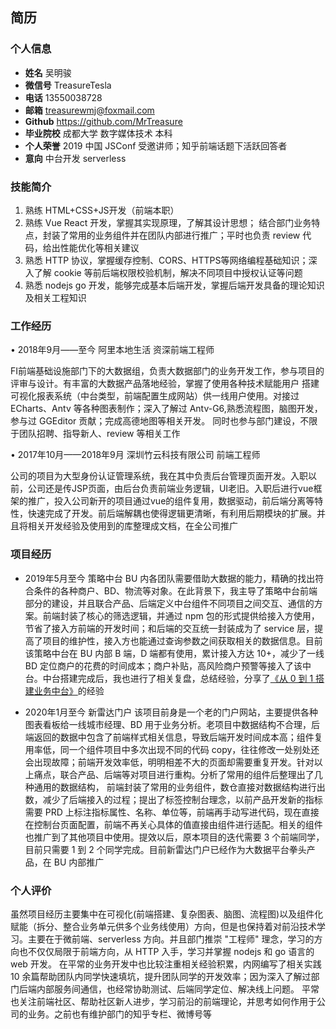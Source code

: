 ## 简历

### 个人信息
* **姓名** 吴明骏
* **微信号** TreasureTesla
* **电话** 13550038728
* **邮箱** treasurewmj@foxmail.com
* **Github** https://github.com/MrTreasure
* **毕业院校** 成都大学 数字媒体技术 本科
* **个人荣誉** 2019 中国 JSConf 受邀讲师；知乎前端话题下活跃回答者
* **意向** 中台开发 serverless


### 技能简介
1. 熟练 HTML+CSS+JS开发（前端本职）
2. 熟练 Vue React 开发，掌握其实现原理，了解其设计思想；
	结合部门业务特点，封装了常用的业务组件并在团队内部进行推广；平时也负责 review 代码，给出性能优化等相关建议
3. 熟悉 HTTP 协议，掌握缓存控制、CORS、HTTPS等网络编程基础知识；深入了解 cookie 等前后端权限校验机制，解决不同项目中授权认证等问题
4. 熟悉 nodejs go 开发，能够完成基本后端开发，掌握后端开发具备的理论知识及相关工程知识

### 工作经历
• 2018年9月——至今                    阿里本地生活                 资深前端工程师

FI前端基础设施部门下的大数据组，负责大数据部门的业务开发工作，参与项目的评审与设计。有丰富的大数据产品落地经验，掌握了使用各种技术赋能用户
搭建可视化报表系统（中台类型，前端配置生成网站）供一线用户使用。对接过 ECharts、Antv 等各种图表制作；深入了解过 Antv-G6,熟悉流程图，脑图开发，参与过 GGEditor 贡献；完成高德地图等相关开发。
同时也参与部门建设，不限于团队招聘、指导新人、review 等相关工作


• 2017年10月——2018年9月                    深圳竹云科技有限公司                 前端工程师

公司的项目为大型身份认证管理系统，我在其中负责后台管理页面开发。入职以前，公司还是传JSP页面，由后台负责前端业务逻辑，UI老旧。入职后进行vue框架的推广，投入公司新开的项目通过vue的组件复用，数据驱动，前后端分离等特性，快速完成了开发。前后端解耦也使得逻辑更清晰，有利用后期模块的扩展。并且将相关开发经验及使用到的库整理成文档，在全公司推广


### 项目经历
* 2019年5月至今										策略中台
	BU 内各团队需要借助大数据的能力，精确的找出符合条件的各种商户、BD、物流等对象。在此背景下，我主导了策略中台前端部分的建设，并且联合产品、后端定义中台组件不同项目之间交互、通信的方案。前端封装了核心的筛选逻辑，并通过 npm 包的形式提供给接入方使用，节省了接入方前端的开发时间；和后端的交互统一封装成为了 service 层，提高了项目的维护性，接入方也能通过查询参数之间获取相关的数据信息。目前该策略中台在 BU 内部 B 端，D 端都有使用，累计接入方达 10+，减少了一线 BD 定位商户的花费的时间成本；商户补贴，高风险商户预警等接入了该中台。中台搭建完成后，我也进行了相关复盘，总结经验，分享了[《从 0 到 1 搭建业务中台》](https://zhuanlan.zhihu.com/p/181641511)的经验

* 2020年1月至今										新雷达门户
	该项目前身是一个老的门户网站，主要提供各种图表看板给一线城市经理、BD 用于业务分析。老项目中数据结构不合理，后端返回的数据中包含了前端样式相关信息，导致后端开发时间成本高；组件复用率低，同一个组件项目中多次出现不同的代码 copy，往往修改一处别处还会出现故障；前端开发效率低，明明相差不大的页面却需要重复开发。针对以上痛点，联合产品、后端等对项目进行重构。分析了常用的组件后整理出了几种通用的数据结构， 前端封装了常用的业务组件，数仓直接对数据结构进行出数，减少了后端接入的过程；提出了标签控制台理念，以前产品开发新的指标需要 PRD 上标注指标属性、名称、单位等，前端再手动写进代码，现在直接在控制台页面配置，前端不再关心具体的值直接由组件进行适配。相关的组件也推广到了其他项目中使用。提效以后，原本项目的迭代需要 3 个前端同学，目前只需要 1 到 2 个同学完成。目前新雷达门户已经作为大数据平台拳头产品，在 BU 内部推广
<!-- • 2018年7月至今 							竹云风险引擎

该项目是整个竹云产品登录环节的监控，我使用Typescript React mobx ECharts开发。将原有的Vue项目的成熟架构经验运用到了React开发中，ts保证了项目的健壮性也使得项目更容易理解以便后来者开发。配合React的HOC特性，封装了大量重复的逻辑提升了开发了效率，主要在于一些后台管理中表格和表单处理。在结合ECharts方面，针对React数据驱动的特点，实现了封装普通ECharts组件能够进行数据驱动，分享了教程[React下ECharts数据驱动的探索](https://zhuanlan.zhihu.com/p/40226494)

该产品主要监控竹云所有产品的登录请求，分析其登录信息比如IP地址、时间、地区等。并将采集到的数据进行大数据整理以及清洗入库，前端负责所有数据的展示以及后台服务、虚拟机信息的监控。通过折线图、饼图、柱状图、热力图等多种图表在前端进行展示。并且能够在前端定制查询条件，针对性的查询相关数据

• 2018年3月——6月              互联网用户管理系统

该项目是对企业的互联网用户进行统一的管理，权限授取。根据业务的需求，
二次开发及重写了树型组件、穿梭框组件、表格组件，参考elementUI的设计方式，结合我司后台供的数据结构，针对性的编写了符合要求的组件
该项目对用户数据的修改管理也较为复杂，因此在前端的表单编辑有着较为严格的限制。项目中用了动态表单的生成（根据后台的数据要求，生成表单数据，使用了适配器转换数据结构），并涉及到了动态的表单校验与提交

• 2017年12月——2018年5月            安全通讯录

	1. 参与项目需求设计，协商讨论restful风格接口在该项目的实现
	2. 设计并开发项目中的可复用组件，如名片和多个弹窗组件
该项目是企业级的通讯录展示系统，涉及到的痛点有用户数据庞大，用户可访问的权限限制，用信息的动态渲染
针对以上特点，在进行前端页面设计时，充分考虑了数据节流以及懒加载，避免不必要的DOM渲染通过axios的拦截器等多种手段统一拦截判断用户有无可访问的权限避免不必要的网络请求；

• 2017年10月——2018年 2月         Epass认证管理后台系统

	1. 参与项目需求设计，与后台协商定义接口约定
	2. 根据需求制定前端的整体模块架构，以及开发规范
	3. 打包完成后通过nginx部署，不再需要后台支持
这是新公司的第一个项目，因此领导比较重视。该项目主要作用是定义终端设备登录时的动态认规则，涉及指纹、手势、声纹、二维码、短信、OTP、帐号多种登录方式。管理台本身支持所有的证方式。我在其中实现了动态设置登录选项，并且能够根据后台判定的风险级别，动态增加额外证措施。
不同的用户具有不同的操作权限，根据后台返回的权限列表，在前端实现了按钮级的操作权限限制
管理台还实现了用户行为记录，风险提醒模板编辑，表格数据的导入导出等 -->

### 个人评价
虽然项目经历主要集中在可视化(前端搭建、复杂图表、脑图、流程图)以及组件化赋能（拆分、整合业务单元供多个业务线使用）方向，但是也保持着对前沿技术学习。主要在于微前端、serverless 方向。并且部门推崇 "工程师" 理念，学习的方向也不仅仅局限于前端方向，从 HTTP 入手，学习并掌握 nodejs 和 go 语言的 web 开发。
在平常的业务开发中也比较注重相关经验积累，内网编写了相关实践 10 余篇帮助团队内同学快速填坑，提升团队同学的开发效率；因为深入了解过部门后端内部服务间通信，也经常协助测试、后端同学定位、解决线上问题。
平常也关注前端社区、帮助社区新人进步，学习前沿的前端理论，并思考如何作用于公司的业务。之前也有维护部门的知乎专栏、微博号等
